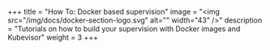 +++
title = "How To: Docker based supervision"
image = "<img src=\"/img/docs/docker-section-logo.svg\" alt=\"\" width=\"43\" />"
description = "Tutorials on how to build your supervision with Docker images and Kubevisor"
weight = 3
+++
